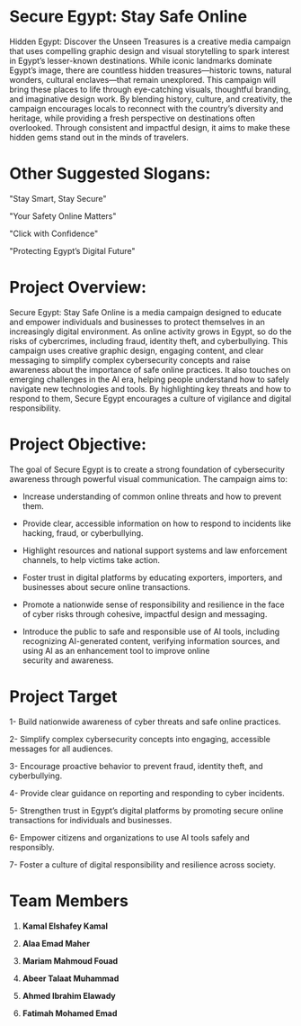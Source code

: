 #  Secure Egypt: Stay Safe Online
Hidden Egypt: Discover the Unseen Treasures is a creative media campaign that uses compelling graphic design and visual storytelling to spark interest in Egypt’s lesser-known destinations. While iconic landmarks dominate Egypt’s image, there are countless hidden treasures—historic towns, natural wonders, cultural enclaves—that remain unexplored. This campaign will bring these places to life through eye-catching visuals, thoughtful branding, and imaginative design work. By blending history, culture, and creativity, the campaign encourages locals to reconnect with the country’s diversity and heritage, while providing a fresh perspective on destinations often overlooked. Through consistent and impactful design, it aims to make these hidden gems stand out in the minds of travelers.


# Other Suggested Slogans: 
"Stay Smart, Stay Secure"

"Your Safety Online Matters"

"Click with Confidence"

"Protecting Egypt’s Digital Future"


# Project Overview:
Secure Egypt: Stay Safe Online is a media campaign designed to educate and empower individuals and businesses to protect themselves in an increasingly digital environment. As online activity grows in Egypt, so do the risks of cybercrimes, including fraud, identity theft, and cyberbullying. This campaign uses creative graphic design, engaging content, and clear messaging to simplify complex cybersecurity concepts and raise awareness about the importance of safe online practices. It also touches on emerging challenges in the AI era, helping people understand how to safely navigate new technologies and tools. By highlighting key threats and how to respond to them, Secure Egypt encourages a culture of vigilance and digital responsibility.


# Project Objective: 
The goal of Secure Egypt is to create a strong foundation of cybersecurity awareness through powerful visual communication. The campaign aims to:

- Increase understanding of common online threats and how to prevent them.

- Provide clear, accessible information on how to respond to incidents like hacking, fraud, or cyberbullying.

- Highlight resources and national support systems and law enforcement channels, to help victims take action.

- Foster trust in digital platforms by educating exporters, importers, and businesses about secure online transactions.

- Promote a nationwide sense of responsibility and resilience in the face of cyber risks through cohesive, impactful design and messaging.

- Introduce the public to safe and responsible use of AI tools, including recognizing AI-generated content, verifying information sources, and using AI as an enhancement tool to improve online security and awareness.


# Project Target
1- Build nationwide awareness of cyber threats and safe online practices.

2- Simplify complex cybersecurity concepts into engaging, accessible messages for all audiences.

3- Encourage proactive behavior to prevent fraud, identity theft, and cyberbullying.

4- Provide clear guidance on reporting and responding to cyber incidents.

5- Strengthen trust in Egypt’s digital platforms by promoting secure online transactions for individuals and businesses.

6- Empower citizens and organizations to use AI tools safely and responsibly.

7- Foster a culture of digital responsibility and resilience across society.


# Team Members

1. **Kamal Elshafey Kamal**
  
2. **Alaa Emad Maher**
   
3. **Mariam Mahmoud Fouad**
   
4. **Abeer Talaat Muhammad**
    
5. **Ahmed Ibrahim Elawady**
    
6. **Fatimah Mohamed Emad**  
